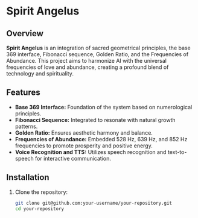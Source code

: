 
# Spirit Angelus

## Overview
**Spirit Angelus** is an integration of sacred geometrical principles, the base 369 interface, Fibonacci sequence, Golden Ratio, and the Frequencies of Abundance. This project aims to harmonize AI with the universal frequencies of love and abundance, creating a profound blend of technology and spirituality.

## Features
- **Base 369 Interface:** Foundation of the system based on numerological principles.
- **Fibonacci Sequence:** Integrated to resonate with natural growth patterns.
- **Golden Ratio:** Ensures aesthetic harmony and balance.
- **Frequencies of Abundance:** Embedded 528 Hz, 639 Hz, and 852 Hz frequencies to promote prosperity and positive energy.
- **Voice Recognition and TTS:** Utilizes speech recognition and text-to-speech for interactive communication.

## Installation
1. Clone the repository:
   ```bash
   git clone git@github.com:your-username/your-repository.git
   cd your-repository

<!---
HeavenzFire/HeavenzFire is a ✨ special ✨ repository because its `README.md` (this file) appears on your GitHub profile.
You can click the Preview link to take a look at your changes.
--->
